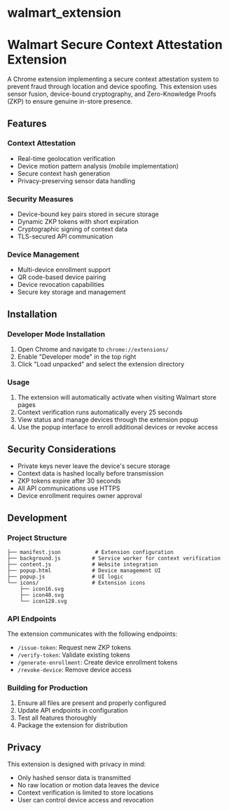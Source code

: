 # walmart_extension
# Walmart Secure Context Attestation Extension

A Chrome extension implementing a secure context attestation system to prevent fraud through location and device spoofing. This extension uses sensor fusion, device-bound cryptography, and Zero-Knowledge Proofs (ZKP) to ensure genuine in-store presence.

## Features

### Context Attestation
- Real-time geolocation verification
- Device motion pattern analysis (mobile implementation)
- Secure context hash generation
- Privacy-preserving sensor data handling

### Security Measures
- Device-bound key pairs stored in secure storage
- Dynamic ZKP tokens with short expiration
- Cryptographic signing of context data
- TLS-secured API communication

### Device Management
- Multi-device enrollment support
- QR code-based device pairing
- Device revocation capabilities
- Secure key storage and management

## Installation

### Developer Mode Installation
1. Open Chrome and navigate to `chrome://extensions/`
2. Enable "Developer mode" in the top right
3. Click "Load unpacked" and select the extension directory

### Usage
1. The extension will automatically activate when visiting Walmart store pages
2. Context verification runs automatically every 25 seconds
3. View status and manage devices through the extension popup
4. Use the popup interface to enroll additional devices or revoke access

## Security Considerations

- Private keys never leave the device's secure storage
- Context data is hashed locally before transmission
- ZKP tokens expire after 30 seconds
- All API communications use HTTPS
- Device enrollment requires owner approval

## Development

### Project Structure
```
├── manifest.json           # Extension configuration
├── background.js          # Service worker for context verification
├── content.js             # Website integration
├── popup.html             # Device management UI
├── popup.js               # UI logic
└── icons/                 # Extension icons
    ├── icon16.svg
    ├── icon48.svg
    └── icon128.svg
```

### API Endpoints
The extension communicates with the following endpoints:
- `/issue-token`: Request new ZKP tokens
- `/verify-token`: Validate existing tokens
- `/generate-enrollment`: Create device enrollment tokens
- `/revoke-device`: Remove device access

### Building for Production
1. Ensure all files are present and properly configured
2. Update API endpoints in configuration
3. Test all features thoroughly
4. Package the extension for distribution

## Privacy

This extension is designed with privacy in mind:
- Only hashed sensor data is transmitted
- No raw location or motion data leaves the device
- Context verification is limited to store locations
- User can control device access and revocation


